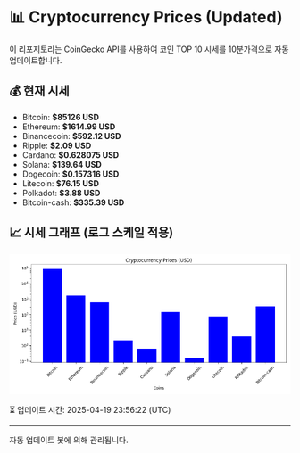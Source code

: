 
# 📊 Cryptocurrency Prices (Updated)

이 리포지토리는 CoinGecko API를 사용하여 코인 TOP 10 시세를 10분가격으로 자동 업데이트합니다.

## 💰 현재 시세
- Bitcoin: **$85126 USD**
- Ethereum: **$1614.99 USD**
- Binancecoin: **$592.12 USD**
- Ripple: **$2.09 USD**
- Cardano: **$0.628075 USD**
- Solana: **$139.64 USD**
- Dogecoin: **$0.157316 USD**
- Litecoin: **$76.15 USD**
- Polkadot: **$3.88 USD**
- Bitcoin-cash: **$335.39 USD**

## 📈 시세 그래프 (로그 스케일 적용)
![Crypto Prices](crypto_prices.png)

⏳ 업데이트 시간: 2025-04-19 23:56:22 (UTC)

---
자동 업데이트 봇에 의해 관리됩니다.
